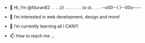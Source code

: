 
- 👋 Hi, I’m @fduran82
. . . ./// . . . .
. . . (o o). . . .
--o00--( )--00o----


- 👀 I’m interested in web development, design and more!



- 🌱 I’m currently learning all I CAN!!! 



- 📫 How to reach me ...




<!---

fduran82/fduran82 is a ✨ special ✨ repository because its `README.md` (this file) appears on your GitHub profile.
You can click the Preview link to take a look at your changes.

--->
